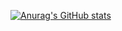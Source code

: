 [![Anurag's GitHub stats](https://github-readme-stats.vercel.app/api?username=drazoxXD)](https://github.com/anuraghazra/github-readme-stats)
